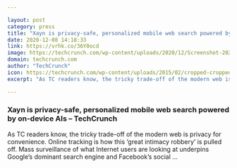 ```yaml
---

layout: post
category: press
title: "Xayn is privacy-safe, personalized mobile web search powered by on-device AIs"
date: 2020-12-08 14:18:33
link: https://vrhk.co/36Y0ocd
image: https://techcrunch.com/wp-content/uploads/2020/12/Screenshot-2020-12-07-at-10.03.50.png?w=764
domain: techcrunch.com
author: "TechCrunch"
icon: https://techcrunch.com/wp-content/uploads/2015/02/cropped-cropped-favicon-gradient.png?w=180
excerpt: "As TC readers know, the tricky trade-off of the modern web is privacy for convenience. Online tracking is how this ‘great intimacy robbery’ is pulled off. Mass surveillance of what Internet users are looking at underpins Google’s dominant search engine and Facebook’s social …"

---
```


### Xayn is privacy-safe, personalized mobile web search powered by on-device AIs – TechCrunch

As TC readers know, the tricky trade-off of the modern web is privacy for convenience. Online tracking is how this ‘great intimacy robbery’ is pulled off. Mass surveillance of what Internet users are looking at underpins Google’s dominant search engine and Facebook’s social …
